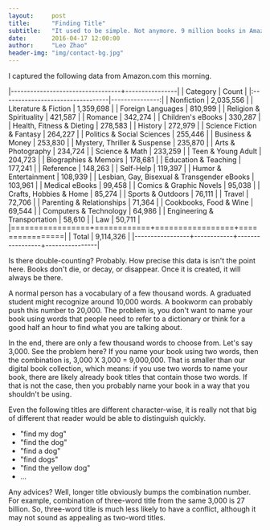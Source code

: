 ```yaml
---
layout:     post
title:      "Finding Title"
subtitle:   "It used to be simple. Not anymore. 9 million books in Amazon.com."
date:       2016-04-17 12:00:00
author:     "Leo Zhao"
header-img: "img/contact-bg.jpg"
---
```


I captured the following data from Amazon.com this morning.

|----------------------------------+----------------|
| Category                         | Count          |
|:---------------------------------|---------------:|
| Nonfiction                       | 2,035,556 |
| Literature & Fiction             | 1,359,698 |
| Foreign Languages                | 810,999 |
| Religion & Spirituality          | 421,587 |
| Romance                          | 342,274 |
| Children's eBooks                | 330,287 |
| Health, Fitness & Dieting        | 278,583 |
| History                          | 272,979 |
| Science Fiction & Fantasy        | 264,227 |
| Politics & Social Sciences       | 255,446 |
| Business & Money                 | 253,830 |
| Mystery, Thriller & Suspense     | 235,870 |
| Arts & Photography               | 234,724 |
| Science & Math                   | 233,259 |
| Teen & Young Adult               | 204,723 |
| Biographies & Memoirs            | 178,681 |
| Education & Teaching             | 177,241 |
| Reference                        | 148,263 |
| Self-Help                        | 119,397 |
| Humor & Entertainment            | 108,939 |
| Lesbian, Gay, Bisexual & Transgender eBooks | 103,961 |
| Medical eBooks                   | 99,458 |
| Comics & Graphic Novels          | 95,038 |
| Crafts, Hobbies & Home           | 85,274 |
| Sports & Outdoors                | 76,111 |
| Travel                           | 72,706 |
| Parenting & Relationships        | 71,364 |
| Cookbooks, Food & Wine           | 69,544 |
| Computers & Technology           | 64,986 |
| Engineering & Transportation     | 58,610 |
| Law                              | 50,711 |
|=================+============+=================+================|
| Total                            | 9,114,326 |
|-----------------+------------+-----------------+----------------|

Is there double-counting? Probably. How precise this data is isn't the point here. Books don't die, or decay, or disappear. Once it is created, it will always be there.

A normal person has a vocabulary of a few thousand words. A graduated student might recognize around 10,000 words. A bookworm can probably push this number to 20,000. The problem is, you don't want to name your book using words that people need to refer to a dictionary or think for a good half an hour to find what you are talking about. 

In the end, there are only a few thousand words to choose from. Let's say 3,000. See the problem here? If you name your book using two words, then the combination is, 3,000 X 3,000 = 9,000,000. That is smaller than our digital book collection, which means: if you use two words to name your book, there are likely already book titles that contain those two words. If that is not the case, then you probably name your book in a way that you shouldn't be using.

Even the following titles are different character-wise, it is really not that big of different that reader would be able to distinguish quickly.

- "find my dog"
- "find the dog"
- "find a dog"
- "find dogs"
- "find the yellow dog"
- ...

Any advices? Well, longer title obviously bumps the combination number. For example, combination of three-word title from the same 3,000 is 27 billion. So, three-word title is much less likely to have a conflict, although it may not sound as appealing as two-word titles.


